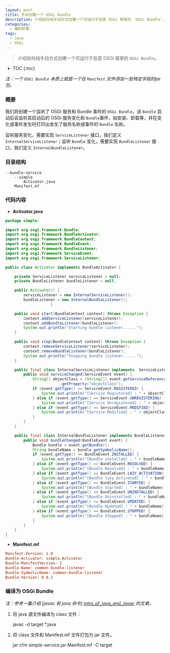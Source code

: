 ```yaml
---
layout: post
title: 手动创建一个 OSGi bundle
description: 介绍如何纯手动方式创建一个可运行于任意 OSGi 框架的 `OSGi Bundle`。
categories: 
  - 编码积累
tags: 
  - Java
  - OSGi
---
```


> 介绍如何纯手动方式创建一个可运行于任意 OSGi 框架的 `OSGi Bundle`。

<!-- more -->
* TOC
{:toc}

*注：一个 `OSGi Bundle` 本质上就是一个在 `Manifest` 文件添加一些特定字段的jar包。*

### 概要

我们将创建一个监听了 OSGi 服务和 Bundle 事件的 `OSGi Bundle`，该 `Bundle` 启动后会监听其启动后的 OSGi 服务变化和 `Bundle`事件，如安装、卸载等，并在变化或事件发生时打印出发生了服务名称或事件的 `Bundle` 名称。

监听服务变化，需要实现 `ServiceListener` 接口，我们定义 `InternalServiceListener`；监听 `Bundle` 变化，需要实现 `BundleListener` 接口，我们定义 `InternalBundleListener`。

### 目录结构

```
--bundle-service
    --simple
        Activator.java
    Manifest.mf
```

### 代码内容

* **Activator.java**

```java
package simple;

import org.osgi.framework.Bundle;
import org.osgi.framework.BundleActivator;
import org.osgi.framework.BundleContext;
import org.osgi.framework.BundleEvent;
import org.osgi.framework.BundleListener;
import org.osgi.framework.ServiceEvent;
import org.osgi.framework.ServiceListener;

public class Activator implements BundleActivator {

    private ServiceListener serviceListener = null;
    private BundleListener bundleListener = null;

    public Activator() {
        serviceListener = new InternalServiceListener();
        bundleListener = new InternalBundleListener();
			        }

    public void start(BundleContext context) throws Exception {
        context.addServiceListener(serviceListener);
        context.addBundleListener(bundleListener);
        System.out.println("Starting bundle listener......");
    }

    public void stop(BundleContext context) throws Exception {
        context.removeServiceListener(serviceListener);
        context.removeBundleListener(bundleListener);
        System.out.println("Stopping bundle listener......");
    }

    public final class InternalServiceListener implements  ServiceListener {
        public void serviceChanged(ServiceEvent event) {
            String[] objectClass = (String[]) event.getServiceReference()
						.getProperty("objectClass");
            if (event.getType() == ServiceEvent.REGISTERED) {
                System.out.println("[Service Registered] : " + objectClass[0]);
            } else if (event.getType() == ServiceEvent.UNREGISTERING) {
                System.out.println("[Service Unregistered] : " + objectClass[0]);
            } else if (event.getType() == ServiceEvent.MODIFIED) {
                System.out.println("[Service Modified] : " + objectClass[0]);
            }
        }
    }

    public final class InternalBundleListener implements BundleListener {
        public void bundleChanged(BundleEvent event) {
            Bundle bundle = event.getBundle();
            String bundleName = bundle.getSymbolicName();
            if (event.getType() == BundleEvent.INSTALLED) {
                System.out.println("[Bundle installed] : " + bundleName);
            } else if (event.getType() == BundleEvent.RESOLVED) {
                System.out.println("[Bundle Resolved] : " + bundleName);
            } else if (event.getType() == BundleEvent.LAZY_ACTIVATION) {
                System.out.println("[Bundle lazy Activated] : " + bundleName);
            } else if (event.getType() == BundleEvent.STARTED) {
                System.out.println("[Bundle Started] : " + bundleName);
            } else if (event.getType() == BundleEvent.UNINSTALLED) {
                System.out.println("[Bundle Uninstalled] : " + bundleName);
            } else if (event.getType() == BundleEvent.UPDATED) {
                System.out.println("[Bundle Updated] : " + bundleName);
            } else if (event.getType() == BundleEvent.STOPPED) {
                System.out.println("[Bundle Stopped] : " + bundleName);
            }
        }
    }
}
```

* **Manifest.mf**

```ini
Manifest-Version: 1.0
Bundle-Activator: simple.Activator
Bundle-ManifestVersion: 2
Bundle-Name: common-bundle-listener
Bundle-SymbolicName: common-bundle-listener
Bundle-Version: 0.0.1
```

### 编译为 OSGi Bundle

*注：参考一篇介绍 [javac 和 java 命令] [intro_of_java_and_javac] 的文章。*

[intro_of_java_and_javac]: http://blog.csdn.net/huagong_adu/article/details/6929817

1. 将 java 源文件编译为 class 文件：

    javac -d target *.java

2. 将 class 文件和 Manifest.mf 文件打包为 jar 文件。

    jar cfm simple-service.jar Manifest.mf -C target